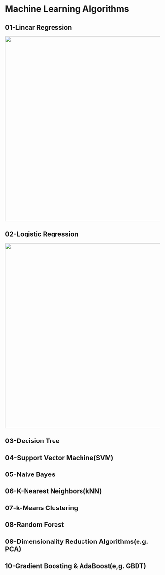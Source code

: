 # __Machine Learning Algorithms__

## __01-Linear Regression__
<img src='https://github.com/mohd-faizy/____Machine_Learning_Algorithms____/blob/master/Algorithms_png/LinearRegression.png' height=600 width=800>


## __02-Logistic Regression__

<img src='https://github.com/mohd-faizy/____Machine_Learning_Algorithms____/blob/master/Algorithms_png/02_LogisticRegression.png' height=600 width=800>

## __03-Decision Tree__

## __04-Support Vector Machine(SVM)__


## __05-Naive Bayes__

## __06-K-Nearest Neighbors(kNN)__

## __07-k-Means Clustering__
## __08-Random Forest__
## __09-Dimensionality Reduction Algorithms(e.g. PCA)__

## __10-Gradient Boosting & AdaBoost(e,g. GBDT)__


